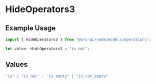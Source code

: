 # HideOperators3

## Example Usage

```typescript
import { HideOperators3 } from "@orq-ai/node/models/operations";

let value: HideOperators3 = "is_not";
```

## Values

```typescript
"is" | "is_not" | "is_empty" | "is_not_empty"
```